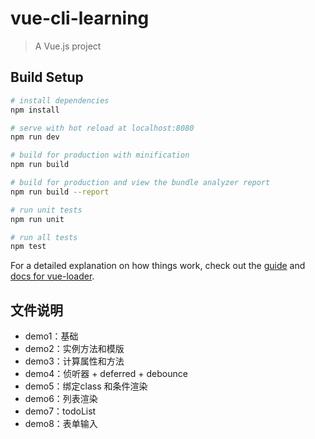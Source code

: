 # vue-cli-learning

> A Vue.js project

## Build Setup

``` bash
# install dependencies
npm install

# serve with hot reload at localhost:8080
npm run dev

# build for production with minification
npm run build

# build for production and view the bundle analyzer report
npm run build --report

# run unit tests
npm run unit

# run all tests
npm test
```

For a detailed explanation on how things work, check out the [guide](http://vuejs-templates.github.io/webpack/) and [docs for vue-loader](http://vuejs.github.io/vue-loader).

## 文件说明

- demo1：基础
- demo2：实例方法和模版
- demo3：计算属性和方法
- demo4：侦听器 + deferred + debounce
- demo5：绑定class 和条件渲染
- demo6：列表渲染
- demo7：todoList
- demo8：表单输入
